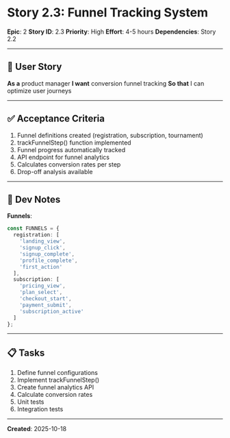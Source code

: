 # Story 2.3: Funnel Tracking System

**Epic**: 2
**Story ID**: 2.3
**Priority**: High
**Effort**: 4-5 hours
**Dependencies**: Story 2.2

---

## 📖 User Story

**As a** product manager
**I want** conversion funnel tracking
**So that** I can optimize user journeys

---

## ✅ Acceptance Criteria

1. Funnel definitions created (registration, subscription, tournament)
2. trackFunnelStep() function implemented
3. Funnel progress automatically tracked
4. API endpoint for funnel analytics
5. Calculates conversion rates per step
6. Drop-off analysis available

---

## 🔧 Dev Notes

**Funnels**:
```typescript
const FUNNELS = {
  registration: [
    'landing_view',
    'signup_click',
    'signup_complete',
    'profile_complete',
    'first_action'
  ],
  subscription: [
    'pricing_view',
    'plan_select',
    'checkout_start',
    'payment_submit',
    'subscription_active'
  ]
};
```

---

## 📋 Tasks

1. Define funnel configurations
2. Implement trackFunnelStep()
3. Create funnel analytics API
4. Calculate conversion rates
5. Unit tests
6. Integration tests

---

**Created**: 2025-10-18
